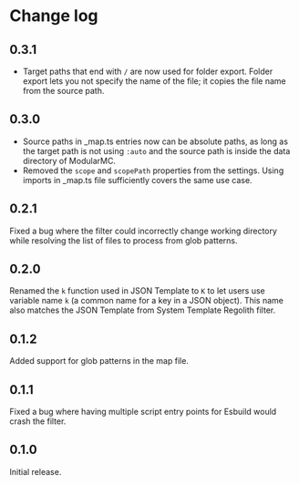 # Change log
## 0.3.1
- Target paths that end with `/` are now used for folder export. Folder export lets you not specify the name of the file; it copies the file name from the source path.

## 0.3.0
- Source paths in _map.ts entries now can be absolute paths, as long as the target path is not using `:auto` and the source path is inside the data directory of ModularMC.
- Removed the `scope` and `scopePath` properties from the settings. Using imports in _map.ts file sufficiently covers the same use case.

## 0.2.1
Fixed a bug where the filter could incorrectly change working directory while resolving the list of files to process from glob patterns.

## 0.2.0
Renamed the `k` function used in JSON Template to `K` to let users use variable name `k` (a common name for a key in a JSON object). This name also matches the JSON Template from System Template Regolith filter.

## 0.1.2
Added support for glob patterns in the map file.

## 0.1.1
Fixed a bug where having multiple script entry points for Esbuild would crash the filter.

## 0.1.0
Initial release.